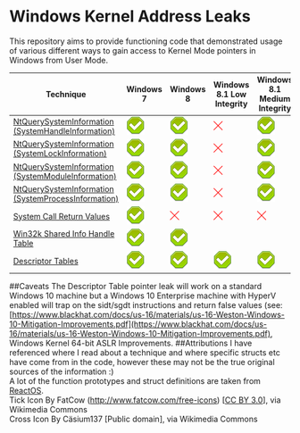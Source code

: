 # Windows Kernel Address Leaks

This repository aims to provide functioning code that demonstrated usage of various different ways to gain access to Kernel Mode pointers in Windows from User Mode.

| Technique											| Windows 7 | Windows 8 | Windows 8.1 Low Integrity  |Windows 8.1 Medium Integrity 	| Windows 10 Low Integrity | Windows 10 Medium Integrity |
|---------------------------------------------------|-----------|-----------|--------------|----------------|------------|------------|
|[NtQuerySystemInformation (SystemHandleInformation)](https://github.com/sam-b/windows_kernel_address_leaks/blob/master/NtQuerySysInfo_SystemHandleInformation/NtQuerySysInfo_SystemHandleInformation/NtQuerySysInfo_SystemHandleInformation.cpp) |	![](tick.png)		|![](tick.png)			|![](cross.png)			  |	![](tick.png)|![](cross.png)			  |	![](tick.png)
|[NtQuerySystemInformation (SystemLockInformation)](https://github.com/sam-b/windows_kernel_address_leaks/blob/master/NtQuerySysInfo_SystemLockInformation/NtQuerySysInfo_SystemLockInformation/NtQuerySysInfo_SystemLockInformation.cpp)	|![](tick.png)			|![](tick.png)			|![](cross.png)			  |	![](tick.png)|![](cross.png)			  |	![](tick.png)
|[NtQuerySystemInformation (SystemModuleInformation)](https://github.com/sam-b/windows_kernel_address_leaks/blob/master/NtQuerySysInfo_SystemModuleInformation/NtQuerySysInfo_SystemModuleInformation/NtQuerySysInfo_SystemModuleInformation.cpp)	|![](tick.png)			|![](tick.png)			|![](cross.png)			  |	![](tick.png)|![](cross.png)			  |	![](tick.png)
|[NtQuerySystemInformation (SystemProcessInformation)](https://github.com/sam-b/windows_kernel_address_leaks/blob/master/NtQuerySysInfo_SystemProcessInformation/NtQuerySysInfo_SystemProcessInformation/NtQuerySysInfo_SystemProcessInformation.cpp)|![](tick.png)			|![](tick.png)			|![](cross.png)			  |	![](tick.png)|![](cross.png)			  |	![](tick.png)
|[System Call Return Values](https://github.com/sam-b/windows_kernel_address_leaks/blob/master/Syscalls/Syscalls/Syscalls.cpp)							|![](tick.png)			|![](cross.png)			|![](cross.png)			  |![](cross.png)			  |![](cross.png)			|![](cross.png)|
|[Win32k Shared Info Handle Table](https://github.com/sam-b/windows_kernel_address_leaks/blob/master/SharedInfoHandleTable/SharedInfoHandleTable/SharedInfoHandleTable.cpp)					|![](tick.png)			|![](tick.png)		|			  |			  |			|
|[Descriptor Tables](https://github.com/sam-b/windows_kernel_address_leaks/blob/master/DescriptorTables/DescriptorTables/DescriptorTables.cpp)									|![](tick.png)			|![](tick.png)			|![](tick.png)			  |![](tick.png)|![](tick.png)|![](tick.png)|


##Caveats
The Descriptor Table pointer leak will work on a standard Windows 10 machine but a Windows 10 Enterprise machine with HyperV enabled will trap on the sidt/sgdt instructions and return false values (see: [https://www.blackhat.com/docs/us-16/materials/us-16-Weston-Windows-10-Mitigation-Improvements.pdf](https://www.blackhat.com/docs/us-16/materials/us-16-Weston-Windows-10-Mitigation-Improvements.pdf), Windows Kernel 64-bit ASLR Improvements.
##Attributions
I have referenced where I read about a technique and where specific structs etc have come from in the code, however these may not be the true original sources of the information :)   
A lot of the function prototypes and struct definitions are taken from [ReactOS](https://www.reactos.org/).   
Tick Icon By FatCow (http://www.fatcow.com/free-icons) [[CC BY 3.0](http://creativecommons.org/licenses/by/3.0)], via Wikimedia Commons   
Cross Icon By Cäsium137 [Public domain], via Wikimedia Commons   